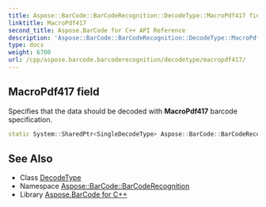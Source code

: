 ```yaml
---
title: Aspose::BarCode::BarCodeRecognition::DecodeType::MacroPdf417 field
linktitle: MacroPdf417
second_title: Aspose.BarCode for C++ API Reference
description: 'Aspose::BarCode::BarCodeRecognition::DecodeType::MacroPdf417 field. Specifies that the data should be decoded with MacroPdf417 barcode specification in C++.'
type: docs
weight: 6700
url: /cpp/aspose.barcode.barcoderecognition/decodetype/macropdf417/
---
```

## MacroPdf417 field


Specifies that the data should be decoded with **MacroPdf417** barcode specification.

```cpp
static System::SharedPtr<SingleDecodeType> Aspose::BarCode::BarCodeRecognition::DecodeType::MacroPdf417
```




## See Also

* Class [DecodeType](../)
* Namespace [Aspose::BarCode::BarCodeRecognition](../../)
* Library [Aspose.BarCode for C++](../../../)
